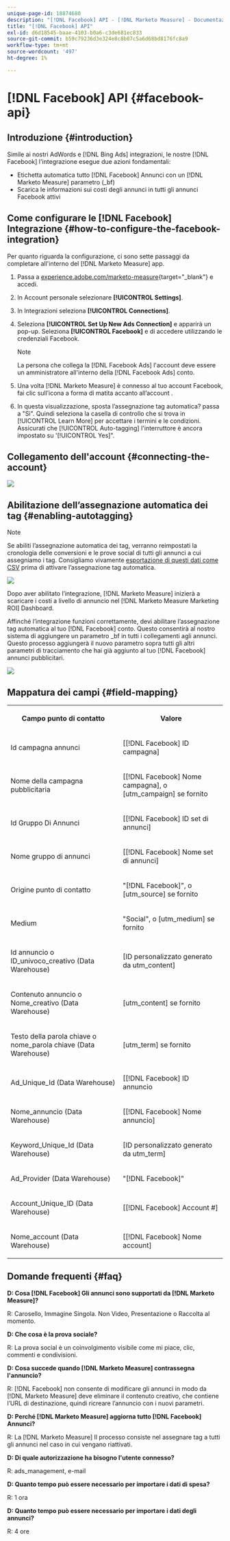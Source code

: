 ```yaml
---
unique-page-id: 18874680
description: "[!DNL Facebook] API - [!DNL Marketo Measure] - Documentazione del prodotto"
title: "[!DNL Facebook] API"
exl-id: d6d18545-baae-4103-b0a6-c3de681ec833
source-git-commit: b59c79236d3e324e8c8b07c5a6d68bd8176fc8a9
workflow-type: tm+mt
source-wordcount: '497'
ht-degree: 1%

---
```


# [!DNL Facebook] API {#facebook-api}

## Introduzione {#introduction}

Simile ai nostri AdWords e [!DNL Bing Ads] integrazioni, le nostre [!DNL Facebook] l&#39;integrazione esegue due azioni fondamentali:

* Etichetta automatica tutto [!DNL Facebook] Annunci con un [!DNL Marketo Measure] parametro (_bf)
* Scarica le informazioni sui costi degli annunci in tutti gli annunci Facebook attivi

## Come configurare le [!DNL Facebook] Integrazione {#how-to-configure-the-facebook-integration}

Per quanto riguarda la configurazione, ci sono sette passaggi da completare all&#39;interno del [!DNL Marketo Measure] app.

1. Passa a [experience.adobe.com/marketo-measure](https://experience.adobe.com/marketo-measure){target=&quot;_blank&quot;} e accedi.
1. In Account personale selezionare **[!UICONTROL Settings]**.
1. In Integrazioni seleziona **[!UICONTROL Connections]**.
1. Seleziona **[!UICONTROL Set Up New Ads Connection]** e apparirà un pop-up. Seleziona **[!UICONTROL Facebook]** e di accedere utilizzando le credenziali Facebook.

   >[!NOTE]
   >
   >La persona che collega la [!DNL Facebook Ads] l&#39;account deve essere un amministratore all&#39;interno della [!DNL Facebook Ads] conto.

1. Una volta [!DNL Marketo Measure] è connesso al tuo account Facebook, fai clic sull’icona a forma di matita accanto all’account .
1. In questa visualizzazione, sposta l’assegnazione tag automatica? passa a &quot;Sì&quot;. Quindi seleziona la casella di controllo che si trova in [!UICONTROL Learn More] per accettare i termini e le condizioni. Assicurati che [!UICONTROL Auto-tagging] l&#39;interruttore è ancora impostato su &#39;[!UICONTROL Yes]&quot;.

## Collegamento dell&#39;account {#connecting-the-account}

![](assets/1.gif)

## Abilitazione dell’assegnazione automatica dei tag {#enabling-autotagging}

>[!NOTE]
>
>Se abiliti l’assegnazione automatica dei tag, verranno reimpostati la cronologia delle conversioni e le prove social di tutti gli annunci a cui assegniamo i tag. Consigliamo vivamente [esportazione di questi dati come CSV](https://www.facebook.com/business/help/205067636197240) prima di attivare l’assegnazione tag automatica.

![](assets/2-2.png)

Dopo aver abilitato l’integrazione, [!DNL Marketo Measure] inizierà a scaricare i costi a livello di annuncio nel [!DNL Marketo Measure Marketing ROI] Dashboard.

Affinché l’integrazione funzioni correttamente, devi abilitare l’assegnazione tag automatica al tuo [!DNL Facebook] conto. Questo consentirà al nostro sistema di aggiungere un parametro _bf in tutti i collegamenti agli annunci. Questo processo aggiungerà il nuovo parametro sopra tutti gli altri parametri di tracciamento che hai già aggiunto al tuo [!DNL Facebook] annunci pubblicitari.

![](assets/3.gif)

## Mappatura dei campi {#field-mapping}

<table> 
 <colgroup> 
  <col> 
  <col> 
 </colgroup> 
 <tbody> 
  <tr> 
   <th><p><strong>Campo punto di contatto</strong></p></th> 
   <th><p><strong>Valore</strong></p></th> 
  </tr> 
  <tr> 
   <td><p>Id campagna annunci</p></td> 
   <td><p>[[!DNL Facebook] ID campagna]</p></td> 
  </tr> 
  <tr> 
   <td><p>Nome della campagna pubblicitaria </p></td> 
   <td><p>[[!DNL Facebook] Nome campagna], o [utm_campaign] se fornito</p></td> 
  </tr> 
  <tr> 
   <td><p>Id Gruppo Di Annunci</p></td> 
   <td><p>[[!DNL Facebook] ID set di annunci]</p></td> 
  </tr> 
  <tr> 
   <td><p>Nome gruppo di annunci</p></td> 
   <td><p>[[!DNL Facebook] Nome set di annunci]</p></td> 
  </tr> 
  <tr> 
   <td><p>Origine punto di contatto</p></td> 
   <td><p>"[!DNL Facebook]", o [utm_source] se fornito</p></td> 
  </tr> 
  <tr> 
   <td><p>Medium</p></td> 
   <td><p>"Social", o [utm_medium] se fornito</p></td> 
  </tr> 
  <tr> 
   <td><p>Id annuncio o ID_univoco_creativo (Data Warehouse)</p></td> 
   <td><p>[ID personalizzato generato da utm_content]</p></td> 
  </tr> 
  <tr> 
   <td><p>Contenuto annuncio o Nome_creativo (Data Warehouse)</p></td> 
   <td><p>[utm_content] se fornito</p></td> 
  </tr> 
  <tr> 
   <td><p>Testo della parola chiave o nome_parola chiave (Data Warehouse)</p></td> 
   <td><p>[utm_term] se fornito</p></td> 
  </tr> 
  <tr> 
   <td><p>Ad_Unique_Id (Data Warehouse)</p></td> 
   <td><p>[[!DNL Facebook] ID annuncio</p></td> 
  </tr> 
  <tr> 
   <td><p>Nome_annuncio (Data Warehouse)</p></td> 
   <td><p>[[!DNL Facebook] Nome annuncio]</p></td> 
  </tr> 
  <tr> 
   <td><p>Keyword_Unique_Id (Data Warehouse)</p></td> 
   <td><p>[ID personalizzato generato da utm_term]</p></td> 
  </tr> 
  <tr> 
   <td><p>Ad_Provider (Data Warehouse)</p></td> 
   <td><p>"[!DNL Facebook]"</p></td> 
  </tr> 
  <tr> 
   <td><p>Account_Unique_ID (Data Warehouse)</p></td> 
   <td><p>[[!DNL Facebook] Account #]</p></td> 
  </tr> 
  <tr> 
   <td><p>Nome_account (Data Warehouse)</p></td> 
   <td><p>[[!DNL Facebook] Nome account]</p></td> 
  </tr> 
 </tbody> 
</table>

## Domande frequenti {#faq}

**D: Cosa [!DNL Facebook] Gli annunci sono supportati da [!DNL Marketo Measure]?**

R: Carosello, Immagine Singola. Non Video, Presentazione o Raccolta al momento.

**D: Che cosa è la prova sociale?**

R: La prova social è un coinvolgimento visibile come mi piace, clic, commenti e condivisioni.

**D: Cosa succede quando [!DNL Marketo Measure] contrassegna l&#39;annuncio?**

R: [!DNL Facebook] non consente di modificare gli annunci in modo da [!DNL Marketo Measure] deve eliminare il contenuto creativo, che contiene l’URL di destinazione, quindi ricreare l’annuncio con i nuovi parametri.

**D: Perché [!DNL Marketo Measure] aggiorna tutto [!DNL Facebook] Annunci?**

R: La [!DNL Marketo Measure] Il processo consiste nel assegnare tag a tutti gli annunci nel caso in cui vengano riattivati.

**D: Di quale autorizzazione ha bisogno l&#39;utente connesso?**

R: ads_management, e-mail

**D: Quanto tempo può essere necessario per importare i dati di spesa?**

R: 1 ora

**D: Quanto tempo può essere necessario per importare i dati degli annunci?**

R: 4 ore
